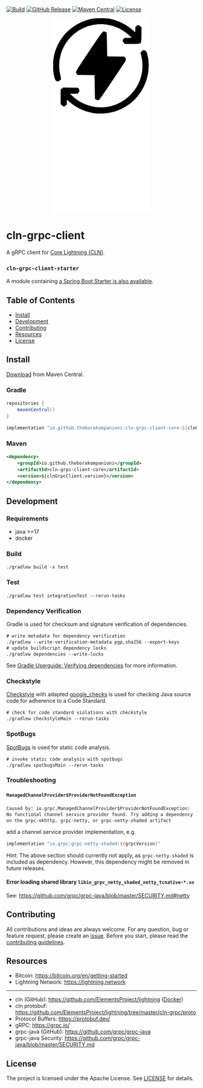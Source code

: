 [![Build](https://github.com/theborakompanioni/cln-grpc-client/actions/workflows/build.yml/badge.svg)](https://github.com/theborakompanioni/cln-grpc-client/actions/workflows/build.yml)
[![GitHub Release](https://img.shields.io/github/release/theborakompanioni/cln-grpc-client.svg?maxAge=3600)](https://github.com/theborakompanioni/cln-grpc-client/releases/latest)
[![Maven Central](https://img.shields.io/maven-central/v/io.github.theborakompanioni/cln-grpc-client-core.svg?maxAge=3600)](https://central.sonatype.com/artifact/io.github.theborakompanioni/cln-grpc-client-core)
[![License](https://img.shields.io/github/license/theborakompanioni/cln-grpc-client.svg?maxAge=2592000)](https://github.com/theborakompanioni/cln-grpc-client/blob/master/LICENSE)


<p align="center">
    <img src="https://github.com/theborakompanioni/cln-grpc-client/blob/master/docs/assets/images/logo-dark.svg#gh-light-mode-only" alt="Logo" width="256" />
    <img src="https://github.com/theborakompanioni/cln-grpc-client/blob/master/docs/assets/images/logo-light.svg#gh-dark-mode-only" alt="Logo" width="256" />
</p>


cln-grpc-client
===

A gRPC client for [Core Lightning (CLN)](https://github.com/ElementsProject/lightning).

### `cln-grpc-client-starter`
A module containing [a Spring Boot Starter is also available](https://github.com/theborakompanioni/bitcoin-spring-boot-starter/blob/devel/cln-grpc-client/readme.md).


## Table of Contents

- [Install](#install)
- [Development](#development)
- [Contributing](#contributing)
- [Resources](#resources)
- [License](#license)


## Install

[Download](https://search.maven.org/#search|g%3A%22io.github.theborakompanioni%22) from Maven Central.

### Gradle
```groovy
repositories {
    mavenCentral()
}
```

```groovy
implementation "io.github.theborakompanioni:cln-grpc-client-core:${clnGrpcClientVersion}"
```

### Maven
```xml
<dependency>
    <groupId>io.github.theborakompanioni</groupId>
    <artifactId>cln-grpc-client-core</artifactId>
    <version>${clnGrpcClient.version}</version>
</dependency>
```


## Development

### Requirements
- java >=17
- docker

### Build
```shell script
./gradlew build -x test
```

### Test
```shell script
./gradlew test integrationTest --rerun-tasks
```

### Dependency Verification
Gradle is used for checksum and signature verification of dependencies.

```shell script
# write metadata for dependency verification
./gradlew --write-verification-metadata pgp,sha256 --export-keys
# update buildscript dependency locks
./gradlew dependencies --write-locks
```

See [Gradle Userguide: Verifying dependencies](https://docs.gradle.org/current/userguide/dependency_verification.html)
for more information.

### Checkstyle
[Checkstyle](https://github.com/checkstyle/checkstyle) with adapted [google_checks](https://github.com/checkstyle/checkstyle/blob/master/src/main/resources/google_checks.xml)
is used for checking Java source code for adherence to a Code Standard.

```shell script
# check for code standard violations with checkstyle
./gradlew checkstyleMain --rerun-tasks
```

### SpotBugs
[SpotBugs](https://spotbugs.github.io/) is used for static code analysis.

```shell script
# invoke static code analysis with spotbugs
./gradlew spotbugsMain --rerun-tasks
```

### Troubleshooting

#### `ManagedChannelProvider$ProviderNotFoundException`
```
Caused by: io.grpc.ManagedChannelProvider$ProviderNotFoundException: No functional channel service provider found. Try adding a dependency on the grpc-okhttp, grpc-netty, or grpc-netty-shaded artifact
```

add a channel service provider implementation, e.g.
```groovy
implementation "io.grpc:grpc-netty-shaded:${grpcVersion}"
```

Hint: The above section should currently not apply, as `grpc-netty-shaded` is included as dependency.
However, this dependency might be removed in future releases.

#### Error loading shared library `libio_grpc_netty_shaded_netty_tcnative-*.so`

See: https://github.com/grpc/grpc-java/blob/master/SECURITY.md#netty

## Contributing
All contributions and ideas are always welcome. For any question, bug or feature request,
please create an [issue](https://github.com/theborakompanioni/cln-grpc-client/issues).
Before you start, please read the [contributing guidelines](contributing.md).


## Resources

- Bitcoin: https://bitcoin.org/en/getting-started
- Lightning Network: https://lightning.network
---
- cln (GitHub): https://github.com/ElementsProject/lightning ([Docker](https://hub.docker.com/r/polarlightning/clightning))
- cln protobuf: https://github.com/ElementsProject/lightning/tree/master/cln-grpc/proto
- Protocol Buffers: https://protobuf.dev/
- gRPC: https://grpc.io/
- grpc-java (GitHub): https://github.com/grpc/grpc-java
- grpc-java Security: https://github.com/grpc/grpc-java/blob/master/SECURITY.md

## License

The project is licensed under the Apache License. See [LICENSE](LICENSE) for details.

